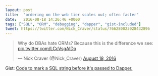 ```yaml
---
layout: post
title:  "ordering on the web tier scales out; often faster"
date:   2016-08-18 14:26:46 +0000
tags: ["SQL", "ORM", "debugging", "dapper", "gist-included"]
tweet: https://twitter.com/Nick_Craver/status/766280023028432896
---
```

<blockquote class="twitter-tweet" data-conversation="none" data-lang="en">
<p lang="en" dir="ltr">Why do DBAs hate ORMs? Because this is the difference we see: 
<a href="https://t.co/LCcVsgAIDo">pic.twitter.com/LCcVsgAIDo</a></p>&mdash; Nick Craver (@Nick_Craver) 
<a href="https://twitter.com/Nick_Craver/status/766280023028432896">August 18, 2016</a></blockquote>

Gist: [Code to mark a SQL string before it's passed to Dapper.](https://gist.github.com/NickCraver/c6f371bf8df37e05c4f09fd3c02ef6a2)